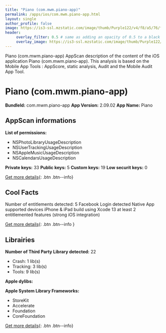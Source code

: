 ```yaml
---
title: "Piano (com.mwm.piano-app)"
permalink: /apps/ios/com.mwm.piano-app.html
layout: single
author_profile: false
image: https://is3-ssl.mzstatic.com/image/thumb/Purple122/v4/f8/a5/76/f8a57644-7a12-f306-f87f-29734b85eff3/AppIcon-0-0-1x_U007emarketing-0-0-0-7-0-0-sRGB-0-0-0-GLES2_U002c0-512MB-85-220-0-0.png/512x512bb.jpg
header: 
     overlay_filter: 0.5 # same as adding an opacity of 0.5 to a black background
     overlay_image: https://is3-ssl.mzstatic.com/image/thumb/Purple122/v4/f8/a5/76/f8a57644-7a12-f306-f87f-29734b85eff3/AppIcon-0-0-1x_U007emarketing-0-0-0-7-0-0-sRGB-0-0-0-GLES2_U002c0-512MB-85-220-0-0.png/512x512bb.jpg
---
```

Piano (com.mwm.piano-app) AppScan description of the content of the iOS application Piano (com.mwm.piano-app). This analysis is based on the Mobile App Tools : AppScore, static analysis, Audit and the Mobile Audit App Tool.

# Piano (com.mwm.piano-app)

**BundleId:** com.mwm.piano-app
**App Version:** 2.09.02
**App Name:** Piano


## AppScan informations 

**List of permissions:** 
- NSPhotoLibraryUsageDescription
- NSUserTrackingUsageDescription
- NSAppleMusicUsageDescription
- NSCalendarsUsageDescription
  
  
**Private keys:** 33
**Public keys:** 5
**Custom keys:** 19
**Low securit keys:** 0
  
[Get more details](/pricing.html){: .btn .btn--info}

## Cool Facts

Number of entitlements detected: 5
Facebook Login detected
Native App
supported devices iPhone & iPad
build using Xcode 13
at least 2 entitlemented features (strong iOS integration)
  
[Get more details](/pricing.html){: .btn .btn--info }

## Librairies 
**Number of Third Party Library detected:** 22
- Crash: 1 lib(s)
- Tracking: 3 lib(s)
- Tools: 9 lib(s)


**Apple dylibs:**


**Apple System Library Frameworks:**
- StoreKit
- Accelerate
- Foundation
- CoreFoundation


  
[Get more details](/pricing.html){: .btn .btn--info}

